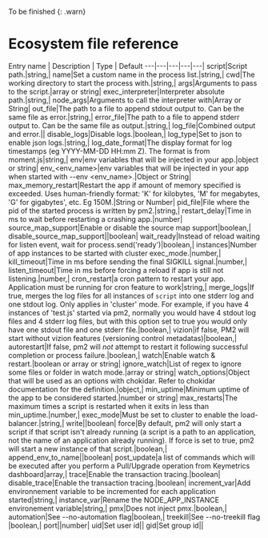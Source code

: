  To be finished
{: .warn}

# Ecosystem file reference

Entry name | Description | Type | Default
---|---|---|---|---|
script|Script path.|string,|
name|Set a custom name in the process list.|string,|
cwd|The working directory to start the process with.|string,|
args|Arguments to pass to the script.|array or string|
exec_interpreter|Interpreter absolute path.|string,|
node_args|Arguments to call the interpreter with|Array or String|
out_file|The path to a file to append stdout output to. Can be the same file as error.|string,|
error_file|The path to a file to append stderr output to. Can be the same file as output.|string,|
log_file|Combined output and error.||
disable_logs|Disable logs.|boolean,|
log_type|Set to json to enable json logs.|string,|
log_date_format|The display format for log timestamps (eg YYYY-MM-DD HH:mm Z). The format is from moment.js|string,|
env|env variables that will be injected in your app.|object or string|
env_<env_name>|env variables that will be injected in your app when started with --env <env_name>.|Object or String|
max_memory_restart|Restart the app if amount of memory specified is exceeded. Uses human-friendly format: 'K' for kilobytes, 'M' for megabytes, 'G' for gigabytes', etc. Eg 150M.|String or Number|
pid_file|File where the pid of the started process is written by pm2.|string,|
restart_delay|Time in ms to wait before restarting a crashing app.|number|
source_map_support|Enable or disable the source map support|boolean,|
disable_source_map_support||boolean|
wait_ready|Instead of reload waiting for listen event, wait for process.send('ready')|boolean,|
instances|Number of app instances to be started with cluster exec_mode.|number,|
kill_timeout|Time in ms before sending the final SIGKILL signal.|number,|
listen_timeout|Time in ms before forcing a reload if app is still not listening.|number,|
cron_restart|a cron pattern to restart your app. Application must be running for cron feature to work|string,|
merge_logs|If true, merges the log files for all instances of `script` into one stderr log and one stdout log. Only applies in 'cluster' mode. For example, if you have 4 instances of 'test.js' started via pm2, normally you would have 4 stdout log files and 4 stderr log files, but with this option set to true you would only have one stdout file and one stderr file.|boolean,|
vizion|if false, PM2 will start without vizion features (versioning control metadatas)|boolean,|
autorestart|If false, pm2 will *not* attempt to restart it following successful completion or process failure.|boolean,|
watch|Enable watch & restart.|boolean or array or string|
ignore_watch|List of regex to ignore some files or folder in watch mode.|array or string|
watch_options|Object that will be used as an options with chokidar. Refer to chokidar documentation for the definition.|object,|
min_uptime|Minimum uptime of the app to be considered started.|number or string|
max_restarts|The maximum times a script is restarted when it exits in less than min_uptime.|number,|
exec_mode|Must be set to cluster to enable the load-balancer.|string,|
write||boolean|
force|By default, pm2 will only start a script if that script isn't already running (a script is a path to an application, not the name of an application already running). If force is set to true, pm2 will start a new instance of that script.|boolean,|
append_env_to_name||boolean|
post_update|a list of commands which will be executed after you perform a Pull/Upgrade operation from Keymetrics dashboard|array,|
trace|Enable the transaction tracing.|boolean|
disable_trace|Enable the transaction tracing.|boolean|
increment_var|Add environnement variable to be incremented for each application started|string,|
instance_var|Rename the NODE_APP_INSTANCE environement variable|string,|
pmx|Does not inject pmx.|boolean,|
automation|See --no-automation flag|boolean,|
treekill|See --no-treekill flag  |boolean,|
port||number|
uid|Set user id||
gid|Set group id||